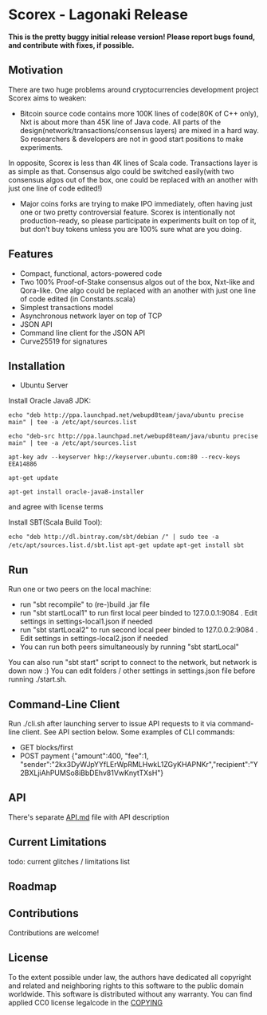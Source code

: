 Scorex - Lagonaki Release
=========================

**This is the pretty buggy initial release version! Please report bugs found, and contribute with 
fixes, if possible.**

Motivation
----------

There are two huge problems around cryptocurrencies development project Scorex aims to weaken:

* Bitcoin source code contains more 100K lines of code(80K of C++ only), Nxt is about more than 45K
 line of Java code. All parts of the design(network/transactions/consensus layers) are mixed in a hard way. 
 So researchers & developers are not in good start positions to make experiments.
  
 In opposite, Scorex is less than 4K lines of Scala code. Transactions layer is as simple as that. Consensus algo 
 could be switched easily(with two consensus algos out of the box, one could be replaced with an another with
  just one line of code edited!)

* Major coins forks are trying to make IPO immediately, often having just one or two pretty controversial
 feature. Scorex is intentionally not production-ready, so please participate in experiments built on top of it,
 but don't buy tokens unless you are 100% sure what are you doing.
 
Features
--------

* Compact, functional, actors-powered code
* Two 100% Proof-of-Stake consensus algos out of the box, Nxt-like and Qora-like. One algo could be replaced
with an another with just one line of code edited (in Constants.scala)
* Simplest transactions model
* Asynchronous network layer on top of TCP 
* JSON API
* Command line client for the JSON API
* Curve25519 for signatures


Installation
------------

* Ubuntu Server

Install Oracle Java8 JDK:

`echo "deb http://ppa.launchpad.net/webupd8team/java/ubuntu precise main" | tee -a /etc/apt/sources.list`

`echo "deb-src http://ppa.launchpad.net/webupd8team/java/ubuntu precise main" | tee -a /etc/apt/sources.list`

`apt-key adv --keyserver hkp://keyserver.ubuntu.com:80 --recv-keys EEA14886`

`apt-get update`

`apt-get install oracle-java8-installer`

and agree with license terms

Install SBT(Scala Build Tool):

`echo "deb http://dl.bintray.com/sbt/debian /" | sudo tee -a /etc/apt/sources.list.d/sbt.list`
`apt-get update`
`apt-get install sbt`

Run
---
  
Run one or two peers on the local machine:
 

* run "sbt recompile" to (re-)build .jar file
* run "sbt startLocal1" to run first local peer binded to 127.0.0.1:9084 . Edit settings in settings-local1.json
   if needed
* run "sbt startLocal2" to run second local peer binded to 127.0.0.2:9084 . Edit settings in settings-local2.json
   if needed   
* You can run both peers simultaneously by running "sbt startLocal"
   
   
You can also run "sbt start" script to connect to the network, but network is down now :) 
You can edit folders / other settings in settings.json file before running ./start.sh.   


Command-Line Client
-------------------

Run ./cli.sh after launching server to issue API requests to it via command-line client. See API section below.
Some examples of CLI commands:

 * GET blocks/first
 * POST payment {"amount":400, "fee":1, "sender":"2kx3DyWJpYYfLErWpRMLHwkL1ZGyKHAPNKr","recipient":"Y2BXLjiAhPUMSo8iBbDEhv81VwKnytTXsH"} 

API
---

There's separate [API.md](API.md) file with API description   


Current Limitations
-------------------

todo: current glitches / limitations list

Roadmap
-------------------



Contributions
-------------

Contributions are welcome!

License
-------
 
To the extent possible under law, the authors have dedicated all copyright and related and neighboring 
rights to this software to the public domain worldwide. This software is distributed without any warranty.
You can find applied CC0 license legalcode in the [COPYING](COPYING) 